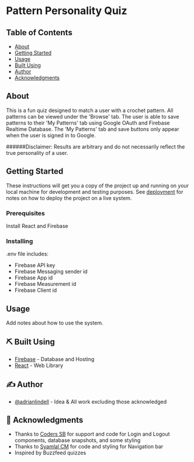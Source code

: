 # Pattern Personality Quiz

## Table of Contents

- [About](#about)
- [Getting Started](#getting_started)
- [Usage](#usage)
- [Built Using](#built_using)
- [Author](#author)
- [Acknowledgments](#acknowledgments)

## About <a name = "about"></a>

This is a fun quiz designed to match a user with a crochet pattern. All patterns can be viewed under the 'Browse' tab. The user is able to save patterns to their 'My Patterns' tab using Google OAuth and Firebase Realtime Database. The 'My Patterns' tab and save buttons only appear when the user is signed in to Google.

######Disclaimer: Results are arbitrary and do not necessarily reflect the true personality of a user.

## Getting Started <a name = "getting_started"></a>

These instructions will get you a copy of the project up and running on your local machine for development and testing purposes. See [deployment](#deployment) for notes on how to deploy the project on a live system.

### Prerequisites

Install React and Firebase

### Installing

.env file includes:
- Firebase API key
- Firebase Messaging sender id
- Firebase App id
- Firebase Measurement id
- Firebase Client id

## Usage <a name = "usage"></a>

Add notes about how to use the system.

## ⛏️ Built Using <a name = "built_using"></a>

- [Firebase](https://www.mongodb.com/) - 
Database and Hosting
- [React](https://reactjs.org) - Web Library

## ✍️ Author <a name = "author"></a>

- [@adrianlindell](https://github.com/adrianlindell) - 
Idea & All work excluding those acknowledged

## 🎉 Acknowledgments <a name = "acknowledgments"></a>

- Thanks to [Coders SB](https://www.coderssb.com) for support and code for Login and Logout components, database snapshots, and some styling
- Thanks to [Syamlal CM](https://www.techomoro.com/how-to-create-a-multi-page-website-with-react-in-5-minutes/) for code and styling for Navigation bar
- Inspired by Buzzfeed quizzes